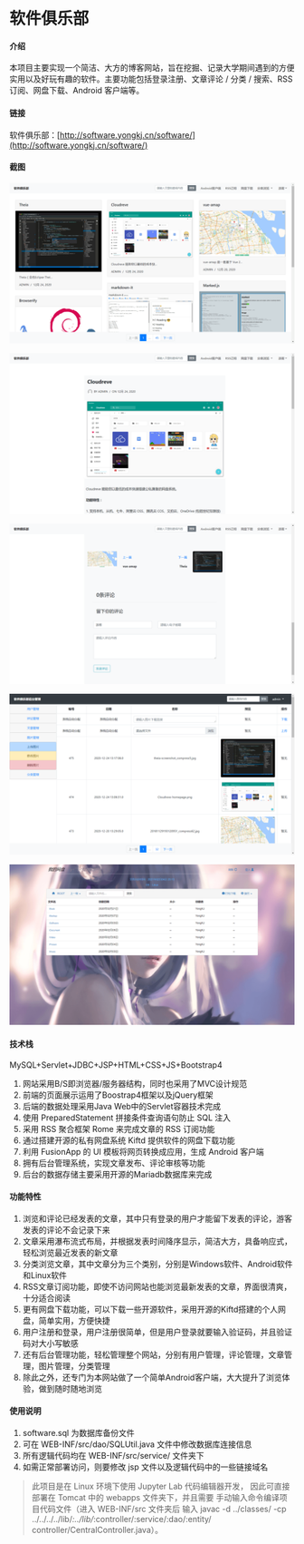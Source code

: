 # 软件俱乐部

#### 介绍
本项目主要实现一个简洁、大方的博客网站，旨在挖掘、记录大学期间遇到的方便实用以及好玩有趣的软件。主要功能包括登录注册、文章评论 / 分类 / 搜索、RSS订阅、网盘下载、Android 客户端等。

#### 链接
软件俱乐部：[http://software.yongkj.cn/software/](http://software.yongkj.cn/software/)

#### 截图

![20210204151212.png](screenshot/20210204151212.png)

![20210204151329.png](screenshot/20210204151329.png)

![20210204201340.png](screenshot/20210204201340.png)

![20210204201616.png](screenshot/20210204201616.png)

![20210204201404.png](screenshot/20210204201404.png)

#### 技术栈
MySQL+Servlet+JDBC+JSP+HTML+CSS+JS+Bootstrap4


1.  网站采用B/S即浏览器/服务器结构，同时也采用了MVC设计规范
2.  前端的页面展示运用了Boostrap4框架以及jQuery框架
3.  后端的数据处理采用Java Web中的Servlet容器技术完成
4.  使用 PreparedStatement 拼接条件查询语句防止 SQL 注入
5.  采用 RSS 聚合框架 Rome 来完成文章的 RSS 订阅功能
6.  通过搭建开源的私有网盘系统 Kiftd 提供软件的网盘下载功能
7.  利用 FusionApp 的 UI 模板将网页转换成应用，生成 Android 客户端
8.  拥有后台管理系统，实现文章发布、评论审核等功能
9.  后台的数据存储主要采用开源的Mariadb数据库来完成

#### 功能特性

1. 浏览和评论已经发表的文章，其中只有登录的用户才能留下发表的评论，游客发表的评论不会记录下来
2. 文章采用瀑布流式布局，并根据发表时间降序显示，简洁大方，具备响应式，轻松浏览最近发表的新文章
3. 分类浏览文章，其中文章分为三个类别，分别是Windows软件、Android软件和Linux软件
4. RSS文章订阅功能，即使不访问网站也能浏览最新发表的文章，界面很清爽，十分适合阅读
5. 更有网盘下载功能，可以下载一些开源软件，采用开源的Kiftd搭建的个人网盘，简单实用，方便快捷
6. 用户注册和登录，用户注册很简单，但是用户登录就要输入验证码，并且验证码对大小写敏感
7. 还有后台管理功能，轻松管理整个网站，分别有用户管理，评论管理，文章管理，图片管理，分类管理
8. 除此之外，还专门为本网站做了一个简单Android客户端，大大提升了浏览体验，做到随时随地浏览


#### 使用说明

1.  software.sql 为数据库备份文件
2.  可在 WEB-INF/src/dao/SQLUtil.java 文件中修改数据库连接信息
3.  所有逻辑代码均在 WEB-INF/src/service/ 文件夹下
4.  如需正常部署访问，则要修改 jsp 文件以及逻辑代码中的一些链接域名

> 此项目是在 Linux 环境下使用 Jupyter Lab 代码编辑器开发，
> 因此可直接部署在 Tomcat 中的 webapps 文件夹下，并且需要
> 手动输入命令编译项目代码文件（进入 WEB-INF/src 文件夹后
> 输入 javac -d ../classes/ -cp ../../../../lib/*:../lib/*:controller/:service/:dao/:entity/ controller/CentralController.java）。
